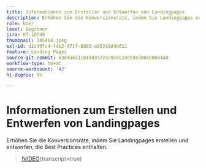 ```yaml
---
title: Informationen zum Erstellen und Entwerfen von Landingpages
description: Erhöhen Sie die Konversionsrate, indem Sie Landingpages erstellen und entwerfen, die Best Practices enthalten.
role: User
level: Beginner
jira: KT-10749
thumbnail: 345468.jpeg
exl-id: d1c497c4-fde2-471f-8993-a95319d4b611
feature: Landing Pages
source-git-commit: 63d4aea1c818d35724c0cdc14e69ea00eb06b4a0
workflow-type: tm+mt
source-wordcount: '42'
ht-degree: 0%

---
```


# Informationen zum Erstellen und Entwerfen von Landingpages

Erhöhen Sie die Konversionsrate, indem Sie Landingpages erstellen und entwerfen, die Best Practices enthalten.

>[!VIDEO](https://video.tv.adobe.com/v/345468/?quality=12&learn=on){transcript=true}
